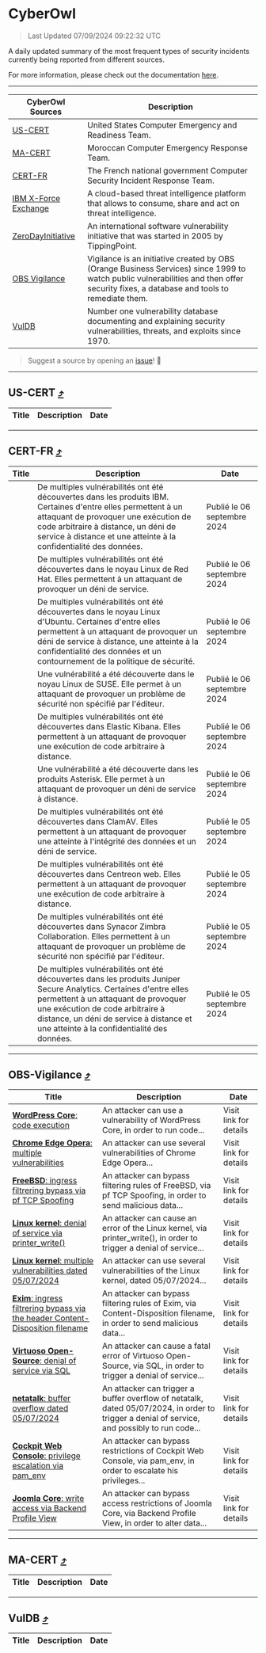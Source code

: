
 <div id='top'></div>

# CyberOwl

 > Last Updated 07/09/2024 09:22:32 UTC
 
 A daily updated summary of the most frequent types of security incidents currently being reported from different sources.
 
 For more information, please check out the documentation [here](./docs/README.md).
 
 ---
 |CyberOwl Sources|Description|
 |---|---|
 |[US-CERT](#us-cert-arrow_heading_up)|United States Computer Emergency and Readiness Team.|
 |[MA-CERT](#ma-cert-arrow_heading_up)|Moroccan Computer Emergency Response Team.|
 |[CERT-FR](#cert-fr-arrow_heading_up)|The French national government Computer Security Incident Response Team.|
 |[IBM X-Force Exchange](#ibmcloud-arrow_heading_up)|A cloud-based threat intelligence platform that allows to consume, share and act on threat intelligence.|
 |[ZeroDayInitiative](#zerodayinitiative-arrow_heading_up)|An international software vulnerability initiative that was started in 2005 by TippingPoint.|
 |[OBS Vigilance](#obs-vigilance-arrow_heading_up)|Vigilance is an initiative created by OBS (Orange Business Services) since 1999 to watch public vulnerabilities and then offer security fixes, a database and tools to remediate them.|
 |[VulDB](#vuldb-arrow_heading_up)|Number one vulnerability database documenting and explaining security vulnerabilities, threats, and exploits since 1970.|
 
 > Suggest a source by opening an [issue](https://github.com/karimhabush/cyberowl/issues)! :raised_hands:
 ---

## US-CERT [:arrow_heading_up:](#cyberowl)

 |Title|Description|Date|
 |---|---|---|
 
 ---

## CERT-FR [:arrow_heading_up:](#cyberowl)

 |Title|Description|Date|
 |---|---|---|
 |[](https://www.cert.ssi.gouv.fr/avis/CERTFR-2024-AVI-0750/)|De multiples vulnérabilités ont été découvertes dans les produits IBM. Certaines d'entre elles permettent à un attaquant de provoquer une exécution de code arbitraire à distance, un déni de service à distance et une atteinte à la confidentialité des données.|Publié le 06 septembre 2024|
 |[](https://www.cert.ssi.gouv.fr/avis/CERTFR-2024-AVI-0749/)|De multiples vulnérabilités ont été découvertes dans le noyau Linux de Red Hat. Elles permettent à un attaquant de provoquer un déni de service.|Publié le 06 septembre 2024|
 |[](https://www.cert.ssi.gouv.fr/avis/CERTFR-2024-AVI-0748/)|De multiples vulnérabilités ont été découvertes dans le noyau Linux d'Ubuntu. Certaines d'entre elles permettent à un attaquant de provoquer un déni de service à distance, une atteinte à la confidentialité des données et un contournement de la politique de sécurité.|Publié le 06 septembre 2024|
 |[](https://www.cert.ssi.gouv.fr/avis/CERTFR-2024-AVI-0747/)|Une vulnérabilité a été découverte dans le noyau Linux de SUSE. Elle permet à un attaquant de provoquer un problème de sécurité non spécifié par l'éditeur.|Publié le 06 septembre 2024|
 |[](https://www.cert.ssi.gouv.fr/avis/CERTFR-2024-AVI-0746/)|De multiples vulnérabilités ont été découvertes dans Elastic Kibana. Elles permettent à un attaquant de provoquer une exécution de code arbitraire à distance.|Publié le 06 septembre 2024|
 |[](https://www.cert.ssi.gouv.fr/avis/CERTFR-2024-AVI-0745/)|Une vulnérabilité a été découverte dans les produits Asterisk. Elle permet à un attaquant de provoquer un déni de service à distance.|Publié le 06 septembre 2024|
 |[](https://www.cert.ssi.gouv.fr/avis/CERTFR-2024-AVI-0744/)|De multiples vulnérabilités ont été découvertes dans ClamAV. Elles permettent à un attaquant de provoquer une atteinte à l'intégrité des données et un déni de service.|Publié le 05 septembre 2024|
 |[](https://www.cert.ssi.gouv.fr/avis/CERTFR-2024-AVI-0743/)|De multiples vulnérabilités ont été découvertes dans Centreon web. Elles permettent à un attaquant de provoquer une exécution de code arbitraire à distance.|Publié le 05 septembre 2024|
 |[](https://www.cert.ssi.gouv.fr/avis/CERTFR-2024-AVI-0742/)|De multiples vulnérabilités ont été découvertes dans Synacor Zimbra Collaboration. Elles permettent à un attaquant de provoquer un problème de sécurité non spécifié par l'éditeur.|Publié le 05 septembre 2024|
 |[](https://www.cert.ssi.gouv.fr/avis/CERTFR-2024-AVI-0741/)|De multiples vulnérabilités ont été découvertes dans les produits Juniper Secure Analytics. Certaines d'entre elles permettent à un attaquant de provoquer une exécution de code arbitraire à distance, un déni de service à distance et une atteinte à la confidentialité des données.|Publié le 05 septembre 2024|
 
 ---

## OBS-Vigilance [:arrow_heading_up:](#cyberowl)

 |Title|Description|Date|
 |---|---|---|
 |[<a href="https://vigilance.fr/vulnerability/WordPress-Core-code-execution-43033" class="noirorange"><b>WordPress Core</b>: code execution</a>](https://vigilance.fr/vulnerability/WordPress-Core-code-execution-43033)|An attacker can use a vulnerability of WordPress Core, in order to run code...|Visit link for details|
 |[<a href="https://vigilance.fr/vulnerability/Chrome-Edge-Opera-multiple-vulnerabilities-43028" class="noirorange"><b>Chrome  Edge  Opera</b>: multiple vulnerabilities</a>](https://vigilance.fr/vulnerability/Chrome-Edge-Opera-multiple-vulnerabilities-43028)|An attacker can use several vulnerabilities of Chrome  Edge  Opera...|Visit link for details|
 |[<a href="https://vigilance.fr/vulnerability/FreeBSD-ingress-filtrering-bypass-via-pf-TCP-Spoofing-43025" class="noirorange"><b>FreeBSD</b>: ingress filtrering bypass via pf TCP Spoofing</a>](https://vigilance.fr/vulnerability/FreeBSD-ingress-filtrering-bypass-via-pf-TCP-Spoofing-43025)|An attacker can bypass filtering rules of FreeBSD, via pf TCP Spoofing, in order to send malicious data...|Visit link for details|
 |[<a href="https://vigilance.fr/vulnerability/Linux-kernel-denial-of-service-via-printer-write-44671" class="noirorange"><b>Linux kernel</b>: denial of service via printer_write()</a>](https://vigilance.fr/vulnerability/Linux-kernel-denial-of-service-via-printer-write-44671)|An attacker can cause an error of the Linux kernel, via printer_write(), in order to trigger a denial of service...|Visit link for details|
 |[<a href="https://vigilance.fr/vulnerability/Linux-kernel-multiple-vulnerabilities-dated-05-07-2024-44670" class="noirorange"><b>Linux kernel</b>: multiple vulnerabilities dated 05/07/2024</a>](https://vigilance.fr/vulnerability/Linux-kernel-multiple-vulnerabilities-dated-05-07-2024-44670)|An attacker can use several vulnerabilities of the Linux kernel, dated 05/07/2024...|Visit link for details|
 |[<a href="https://vigilance.fr/vulnerability/Exim-ingress-filtrering-bypass-via-the-header-Content-Disposition-filename-44669" class="noirorange"><b>Exim</b>: ingress filtrering bypass via the header Content-Disposition filename</a>](https://vigilance.fr/vulnerability/Exim-ingress-filtrering-bypass-via-the-header-Content-Disposition-filename-44669)|An attacker can bypass filtering rules of Exim, via Content-Disposition filename, in order to send malicious data...|Visit link for details|
 |[<a href="https://vigilance.fr/vulnerability/Virtuoso-Open-Source-denial-of-service-via-SQL-44668" class="noirorange"><b>Virtuoso Open-Source</b>: denial of service via SQL</a>](https://vigilance.fr/vulnerability/Virtuoso-Open-Source-denial-of-service-via-SQL-44668)|An attacker can cause a fatal error of Virtuoso Open-Source, via SQL, in order to trigger a denial of service...|Visit link for details|
 |[<a href="https://vigilance.fr/vulnerability/netatalk-buffer-overflow-dated-05-07-2024-44667" class="noirorange"><b>netatalk</b>: buffer overflow dated 05/07/2024</a>](https://vigilance.fr/vulnerability/netatalk-buffer-overflow-dated-05-07-2024-44667)|An attacker can trigger a buffer overflow of netatalk, dated 05/07/2024, in order to trigger a denial of service, and possibly to run code...|Visit link for details|
 |[<a href="https://vigilance.fr/vulnerability/Cockpit-Web-Console-privilege-escalation-via-pam-env-44666" class="noirorange"><b>Cockpit Web Console</b>: privilege escalation via pam_env</a>](https://vigilance.fr/vulnerability/Cockpit-Web-Console-privilege-escalation-via-pam-env-44666)|An attacker can bypass restrictions of Cockpit Web Console, via pam_env, in order to escalate his privileges...|Visit link for details|
 |[<a href="https://vigilance.fr/vulnerability/Joomla-Core-write-access-via-Backend-Profile-View-44988" class="noirorange"><b>Joomla Core</b>: write access via Backend Profile View</a>](https://vigilance.fr/vulnerability/Joomla-Core-write-access-via-Backend-Profile-View-44988)|An attacker can bypass access restrictions of Joomla Core, via Backend Profile View, in order to alter data...|Visit link for details|
 
 ---

## MA-CERT [:arrow_heading_up:](#cyberowl)

 |Title|Description|Date|
 |---|---|---|
 
 ---

## VulDB [:arrow_heading_up:](#cyberowl)

 |Title|Description|Date|
 |---|---|---|
 